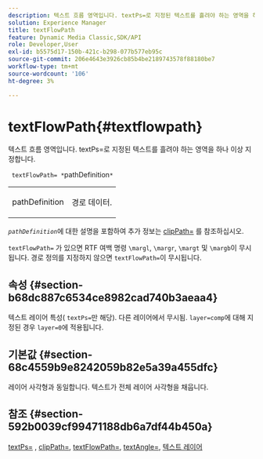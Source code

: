 ```yaml
---
description: 텍스트 흐름 영역입니다. textPs=로 지정된 텍스트를 흘려야 하는 영역을 하나 이상 지정합니다.
solution: Experience Manager
title: textFlowPath
feature: Dynamic Media Classic,SDK/API
role: Developer,User
exl-id: b5575d17-150b-421c-b298-077b577eb95c
source-git-commit: 206e4643e3926cb85b4be2189743578f88180be7
workflow-type: tm+mt
source-wordcount: '106'
ht-degree: 3%

---
```


# textFlowPath{#textflowpath}

텍스트 흐름 영역입니다. textPs=로 지정된 텍스트를 흘려야 하는 영역을 하나 이상 지정합니다.

` textFlowPath= *`pathDefinition`*`

<table id="simpletable_52CEFF5C3CCB4642A9A320D01B1BF8E0"> 
 <tr class="strow"> 
  <td class="stentry"> <p> <span class="varname"> pathDefinition  </span> </p> </td> 
  <td class="stentry"> <p>경로 데이터. </p> </td> 
 </tr> 
</table>

*`pathDefinition`*&#x200B;에 대한 설명을 포함하여 추가 정보는 [clipPath=](../../../../../is-api/http-ref/image-serving-api-ref/c-http-protocol-reference/c-command-reference/r-clippath.md#reference-8139b1b52dc54749b51b109521ddf83d) 를 참조하십시오.

`textFlowPath=` 가 있으면 RTF 여백 명령 `\margl`, `\margr`, `\margt` 및 `\margb`이 무시됩니다. 경로 정의를 지정하지 않으면 `textFlowPath=`이 무시됩니다.

## 속성 {#section-b68dc887c6534ce8982cad740b3aeaa4}

텍스트 레이어 특성( `textPs=`만 해당). 다른 레이어에서 무시됨. `layer=comp`에 대해 지정된 경우 `layer=0`에 적용됩니다.

## 기본값 {#section-68c4559b9e8242059b82e5a39a455dfc}

레이어 사각형과 동일합니다. 텍스트가 전체 레이어 사각형을 채웁니다.

## 참조 {#section-592b0039cf99471188db6a7df44b450a}

[textPs=](../../../../../is-api/http-ref/image-serving-api-ref/c-http-protocol-reference/c-command-reference/r-textps.md#reference-4209a2a6169f44278da2647cfb0cd767) ,  [clipPath=](../../../../../is-api/http-ref/image-serving-api-ref/c-http-protocol-reference/c-command-reference/r-clippath.md#reference-8139b1b52dc54749b51b109521ddf83d),  [textFlowPath=](../../../../../is-api/http-ref/image-serving-api-ref/c-http-protocol-reference/c-command-reference/r-textflowpath.md#reference-0b8d9493d71342f0b6a64a6d221584ef),  [textAngle=](../../../../../is-api/http-ref/image-serving-api-ref/c-http-protocol-reference/c-command-reference/r-textangle.md#reference-447f624c0e764d0cb5c75846d1b44d15),  [텍스트 레이어](../../../../../is-api/http-ref/image-serving-api-ref/c-http-protocol-reference/c-text-formatting/r-text-layers.md#reference-47e78cfb18134db5ab09e17af14a6a8f)
